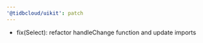 ```yaml
---
'@tidbcloud/uikit': patch
---
```


- fix(Select): refactor handleChange function and update imports
